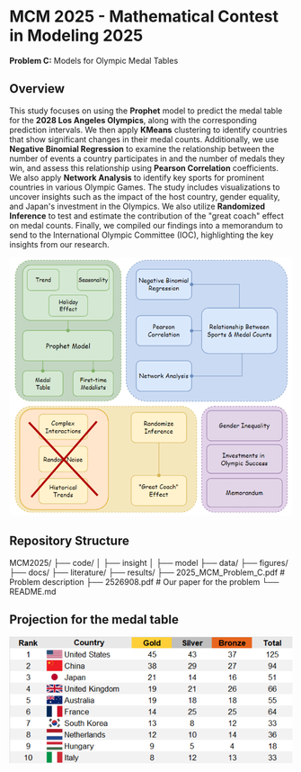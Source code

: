 # MCM 2025 - Mathematical Contest in Modeling 2025
__Problem C:__ Models for Olympic Medal Tables

## Overview

This study focuses on using the __Prophet__ model to predict the medal table for the __2028 Los Angeles Olympics__, along with the corresponding prediction intervals. We then apply __KMeans__ clustering to identify countries that show significant changes in their medal counts. Additionally, we use __Negative Binomial Regression__ to examine the relationship between the number of events a country participates in and the number of medals they win, and assess this relationship using __Pearson Correlation__ coefficients. We also apply __Network Analysis__ to identify key sports for prominent countries in various Olympic Games. The study includes visualizations to uncover insights such as the impact of the host country, gender equality, and Japan's investment in the Olympics. We also utilize __Randomized Inference__ to test and estimate the contribution of the "great coach" effect on medal counts. Finally, we compiled our findings into a memorandum to send to the International Olympic Committee (IOC), highlighting the key insights from our research.

![Our Framework](figures/framework.png)

## Repository Structure
MCM2025/
├── code/
│ ├── insight
│ ├── model
├── data/
├── figures/
├── docs/
├── literature/
├── results/
├── 2025_MCM_Problem_C.pdf # Problem description 
├── 2526908.pdf # Our paper for the problem
└── README.md

## Projection for the medal table

![Our Framework](figures/medal_table.png)
